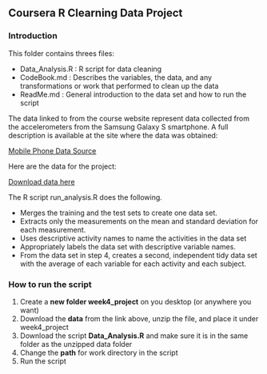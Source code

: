 ## Coursera R Clearning Data Project
### Introduction
This folder contains threes files:

- Data_Analysis.R : R script for data cleaning 
- CodeBook.md : Describes the variables, the data, and any transformations or work that performed to clean up the data 
- ReadMe.md : General introduction to the data set and how to run the script 

The data linked to from the course website represent data collected from the accelerometers from the Samsung Galaxy S smartphone. A full description is available at the site where the data was obtained:

[Mobile Phone Data Source](http://archive.ics.uci.edu/ml/datasets/Human+Activity+Recognition+Using+Smartphones)

Here are the data for the project:

[Download data here](https://d396qusza40orc.cloudfront.net/getdata%2Fprojectfiles%2FUCI%20HAR%20Dataset.zip)

The R script run_analysis.R  does the following.

- Merges the training and the test sets to create one data set.
- Extracts only the measurements on the mean and standard deviation for each measurement.
- Uses descriptive activity names to name the activities in the data set
- Appropriately labels the data set with descriptive variable names.
- From the data set in step 4, creates a second, independent tidy data set with the average of each variable for each activity and each subject.

### How to run the script
1. Create a **new folder week4_project** on you desktop (or anywhere you want) 
2. Download the **data** from the link above, unzip the file, and place it under week4_project
3. Download the script **Data_Analysis.R** and make sure it is in the same folder as the unzipped data folder
4. Change the **path** for work directory in the script 
5. Run the script 